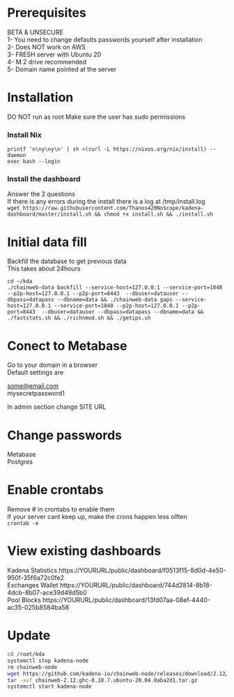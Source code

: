 # Prerequisites
BETA & UNSECURE  
1- You need to change defaults passwords yourself after installation   
2- Does NOT work on AWS  
3- FRESH server with Ubuntu 20  
4- M.2 drive recommended  
5- Domain name pointed at the server  

# Installation  
DO NOT run as root
Make sure the user has sudo permissions

### Install Nix  
`printf 'n\ny\ny\n' | sh <(curl -L https://nixos.org/nix/install) --daemon`  
`exec bash --login`  

### Install the dashboard  
Answer the 2 questions  
If there is any errors during the install there is a log at /tmp/install.log  
`wget https://raw.githubusercontent.com/Thanos420NoScope/kadena-dashboard/master/install.sh && chmod +x install.sh && ./install.sh`  

# Initial data fill  
Backfill the database to get previous data  
This takes about 24hours  

`cd ~/kda`  
`./chainweb-data backfill --service-host=127.0.0.1 --service-port=1848 --p2p-host=127.0.0.1 --p2p-port=8443  --dbuser=datauser --dbpass=datapass --dbname=data && ./chainweb-data gaps --service-host=127.0.0.1 --service-port=1848 --p2p-host=127.0.0.1 --p2p-port=8443  --dbuser=datauser --dbpass=datapass --dbname=data && ./faststats.sh && ./richnmod.sh && ./getips.sh`  

# Conect to Metabase  
Go to your domain in a browser  
Default settings are  

some@email.com  
mysecretpassword1  

In admin section change SITE URL

# Change passwords  
Metabase  
Postgres  

# Enable crontabs  
Remove # in crontabs to enable them  
If your server cant keep up, make the crons happen less olften  
`crontab -e`  

# View existing dashboards  

Kadena Statistics	https://YOURURL/public/dashboard/f0513f15-8d0d-4e50-950f-35f6a72c0fe2  
Exchanges Wallet	https://YOURURL/public/dashboard/744d2814-8b18-4dcb-8b07-ace39d49d5b0  
Pool Blocks	    https://YOURURL/public/dashboard/13fd07aa-08ef-4440-ac35-025b8584ba58  

# Update

```bash
cd /root/kda
systemctl stop kadena-node
rm chainweb-node
wget https://github.com/kadena-io/chainweb-node/releases/download/2.12/chainweb-2.12.ghc-8.10.7.ubuntu-20.04.0aba2d1.tar.gz
tar -xvf chainweb-2.12.ghc-8.10.7.ubuntu-20.04.0aba2d1.tar.gz
systemctl start kadena-node
```

